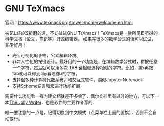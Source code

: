 # GNU TeXmacs
官网：https://www.texmacs.org/tmweb/home/welcome.en.html

被$\LaTeX$折磨的话，不妨试试GNU TeXmacs！TeXmacs是一款所见即所得的科学文档（论文，笔记等）开源编辑器。
如果写很多的数学公式的话可以试试，非常好用！

- 完全可视化的表格，公式编辑环境。
- 非常人性化的按键设计。最好用的一个功能是，在编辑数学公式时，你按任意一个字符，然后就可以用多次 TAB 键相继选择相似的字符。比如，按`a`再按tab就可以得到$\alpha$等看着像a的字符。
- 支持很多种计算机代数系统，和交互式软件，类似Jupyter Notebook
- 支持Scheme语言和宏进行功能扩展

需要什么功能看一看内建文档就差不多会了，偶尔文档里有过时的地方，可以下一本[The Jolly Writer](https://www.scypress.com/book_info.html)，也是软件的主要作者写的.

唯一要注意的一点是，记得切换到中文模式（点菜单栏上面的国旗），否则不会自动换行。



